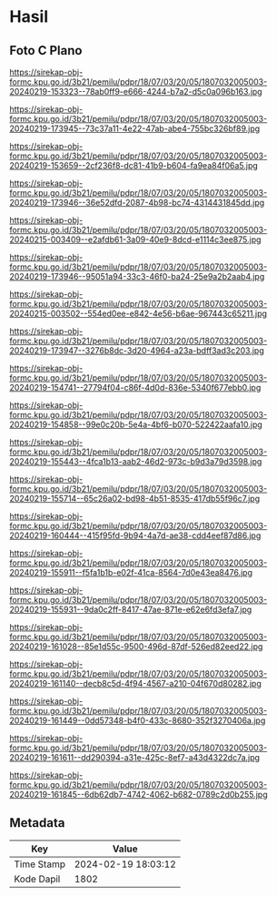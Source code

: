# Hasil

## Foto C Plano

https://sirekap-obj-formc.kpu.go.id/3b21/pemilu/pdpr/18/07/03/20/05/1807032005003-20240219-153323--78ab0ff9-e666-4244-b7a2-d5c0a096b163.jpg

https://sirekap-obj-formc.kpu.go.id/3b21/pemilu/pdpr/18/07/03/20/05/1807032005003-20240219-173945--73c37a11-4e22-47ab-abe4-755bc326bf89.jpg

https://sirekap-obj-formc.kpu.go.id/3b21/pemilu/pdpr/18/07/03/20/05/1807032005003-20240219-153659--2cf236f8-dc81-41b9-b604-fa9ea84f06a5.jpg

https://sirekap-obj-formc.kpu.go.id/3b21/pemilu/pdpr/18/07/03/20/05/1807032005003-20240219-173946--36e52dfd-2087-4b98-bc74-4314431845dd.jpg

https://sirekap-obj-formc.kpu.go.id/3b21/pemilu/pdpr/18/07/03/20/05/1807032005003-20240215-003409--e2afdb61-3a09-40e9-8dcd-e1114c3ee875.jpg

https://sirekap-obj-formc.kpu.go.id/3b21/pemilu/pdpr/18/07/03/20/05/1807032005003-20240219-173946--95051a94-33c3-46f0-ba24-25e9a2b2aab4.jpg

https://sirekap-obj-formc.kpu.go.id/3b21/pemilu/pdpr/18/07/03/20/05/1807032005003-20240215-003502--554ed0ee-e842-4e56-b6ae-967443c65211.jpg

https://sirekap-obj-formc.kpu.go.id/3b21/pemilu/pdpr/18/07/03/20/05/1807032005003-20240219-173947--3276b8dc-3d20-4964-a23a-bdff3ad3c203.jpg

https://sirekap-obj-formc.kpu.go.id/3b21/pemilu/pdpr/18/07/03/20/05/1807032005003-20240219-154741--27794f04-c86f-4d0d-836e-5340f677ebb0.jpg

https://sirekap-obj-formc.kpu.go.id/3b21/pemilu/pdpr/18/07/03/20/05/1807032005003-20240219-154858--99e0c20b-5e4a-4bf6-b070-522422aafa10.jpg

https://sirekap-obj-formc.kpu.go.id/3b21/pemilu/pdpr/18/07/03/20/05/1807032005003-20240219-155443--4fca1b13-aab2-46d2-973c-b9d3a79d3598.jpg

https://sirekap-obj-formc.kpu.go.id/3b21/pemilu/pdpr/18/07/03/20/05/1807032005003-20240219-155714--65c26a02-bd98-4b51-8535-417db55f96c7.jpg

https://sirekap-obj-formc.kpu.go.id/3b21/pemilu/pdpr/18/07/03/20/05/1807032005003-20240219-160444--415f95fd-9b94-4a7d-ae38-cdd4eef87d86.jpg

https://sirekap-obj-formc.kpu.go.id/3b21/pemilu/pdpr/18/07/03/20/05/1807032005003-20240219-155911--f5fa1b1b-e02f-41ca-8564-7d0e43ea8476.jpg

https://sirekap-obj-formc.kpu.go.id/3b21/pemilu/pdpr/18/07/03/20/05/1807032005003-20240219-155931--9da0c2ff-8417-47ae-871e-e62e6fd3efa7.jpg

https://sirekap-obj-formc.kpu.go.id/3b21/pemilu/pdpr/18/07/03/20/05/1807032005003-20240219-161028--85e1d55c-9500-496d-87df-526ed82eed22.jpg

https://sirekap-obj-formc.kpu.go.id/3b21/pemilu/pdpr/18/07/03/20/05/1807032005003-20240219-161140--decb8c5d-4f94-4567-a210-04f670d80282.jpg

https://sirekap-obj-formc.kpu.go.id/3b21/pemilu/pdpr/18/07/03/20/05/1807032005003-20240219-161449--0dd57348-b4f0-433c-8680-352f3270406a.jpg

https://sirekap-obj-formc.kpu.go.id/3b21/pemilu/pdpr/18/07/03/20/05/1807032005003-20240219-161611--dd290394-a31e-425c-8ef7-a43d4322dc7a.jpg

https://sirekap-obj-formc.kpu.go.id/3b21/pemilu/pdpr/18/07/03/20/05/1807032005003-20240219-161845--6db62db7-4742-4062-b682-0789c2d0b255.jpg


## Metadata

| Key        | Value               |
| ---------- | ------------------- |
| Time Stamp | 2024-02-19 18:03:12 |
| Kode Dapil | 1802                |



